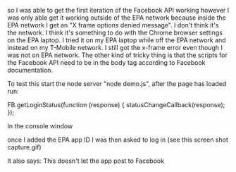 so I was able to get the first iteration of the Facebook API working  however I was only able get it working outside of the EPA network because inside the EPA network I get an "X frame options denied message". I don't think it's the network. I think it's something to do with the Chrome browser settings on the EPA laptop. I tried it on my EPA laptop while off the EPA network and instead on my T-Mobile network. I still got the x-frame error even though I was not on EPA network.  The other kind of tricky thing is that the scripts for the Facebook API need to be in the body tag according to Facebook documentation. 

To test this start the node server "node demo.js", after the page has loaded run:

 FB.getLoginStatus(function (response) {
                    statusChangeCallback(response);
                });

In the console window

once I added the EPA app ID I was then asked to log in (see this screen shot capture.gif)

It also says: This doesn't let the app post to Facebook

